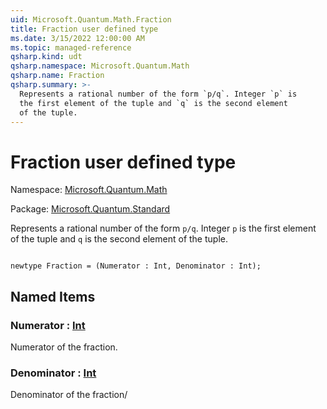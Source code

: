```yaml
---
uid: Microsoft.Quantum.Math.Fraction
title: Fraction user defined type
ms.date: 3/15/2022 12:00:00 AM
ms.topic: managed-reference
qsharp.kind: udt
qsharp.namespace: Microsoft.Quantum.Math
qsharp.name: Fraction
qsharp.summary: >-
  Represents a rational number of the form `p/q`. Integer `p` is
  the first element of the tuple and `q` is the second element
  of the tuple.
---
```


# Fraction user defined type

Namespace: [Microsoft.Quantum.Math](xref:Microsoft.Quantum.Math)

Package: [Microsoft.Quantum.Standard](https://nuget.org/packages/Microsoft.Quantum.Standard)


Represents a rational number of the form `p/q`. Integer `p` isthe first element of the tuple and `q` is the second elementof the tuple.

```qsharp

newtype Fraction = (Numerator : Int, Denominator : Int);
```



## Named Items

### Numerator : [Int](xref:microsoft.quantum.qsharp.valueliterals#int-literals)

Numerator of the fraction.
### Denominator : [Int](xref:microsoft.quantum.qsharp.valueliterals#int-literals)

Denominator of the fraction/